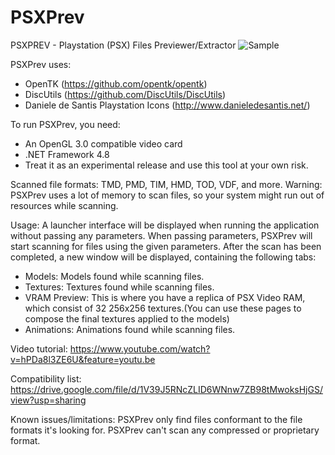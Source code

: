 # PSXPrev

PSXPREV - Playstation (PSX) Files Previewer/Extractor
![Sample](https://i.snipboard.io/hLlNy5.jpg)

PSXPrev uses:
- OpenTK (https://github.com/opentk/opentk)
- DiscUtils (https://github.com/DiscUtils/DiscUtils)
- Daniele de Santis Playstation Icons (http://www.danieledesantis.net/)

To run PSXPrev, you need:
- An OpenGL 3.0 compatible video card
- .NET Framework 4.8
- Treat it as an experimental release and use this tool at your own risk.

Scanned file formats: TMD, PMD, TIM, HMD, TOD, VDF, and more.
Warning: PSXPrev uses a lot of memory to scan files, so your system might run out of resources while scanning.

Usage:
A launcher interface will be displayed when running the application without passing any parameters.
When passing parameters, PSXPrev will start scanning for files using the given parameters.
After the scan has been completed, a new window will be displayed, containing the following tabs:
- Models:  Models found while scanning files.
- Textures: Textures found while scanning files.
- VRAM Preview: This is where you have a replica of PSX Video RAM, which consist of 32 256x256 textures.(You can use these pages to compose the final textures applied to the models)
- Animations: Animations found while scanning files.

Video tutorial:
<https://www.youtube.com/watch?v=hPDa8l3ZE6U&feature=youtu.be>

Compatibility list:
<https://drive.google.com/file/d/1V39J5RNcZLID6WNnw7ZB98tMwoksHjGS/view?usp=sharing>

Known issues/limitations:
PSXPrev only find files conformant to the file formats it's looking for. PSXPrev can't scan any compressed or proprietary format.
